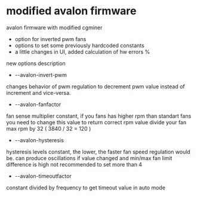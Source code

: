 modified avalon firmware
========================

avalon firmware with modified cgminer

- option for inverted pwm fans
- options to set some previously hardcoded constants 
- a little changes in UI, added calculation of hw errors %

new options description

- --avalon-invert-pwm

changes behavior of pwm regulation to decrement pwm value instead of increment and vice-versa.
- --avalon-fanfactor

fan sense multiplier constant, if you fans has higher rpm than standart fans you need to change this value
to return correct rpm value divide your fan max rpm by 32 ( 3840 / 32 = 120 ) 
- --avalon-hysteresis

hysteresis levels constant, the lower, the faster fan speed regulation would be.
can produce oscillations if value changed and min/max fan limit difference is high 
not recommended to set more than 4

- --avalon-timeoutfactor

constant divided by frequency to get timeout value in auto mode
